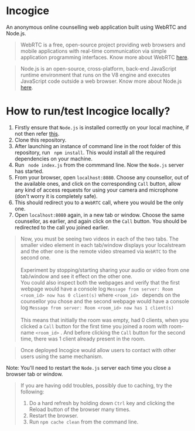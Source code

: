 # Incogice
An anonymous online counselling web application built using WebRTC and Node.js.
> WebRTC is a free, open-source project providing web browsers and mobile applications with real-time communication via simple application programming interfaces. Know more about WebRTC [here](https://webrtc.org/).

> Node.js is an open-source, cross-platform, back-end JavaScript runtime environment that runs on the V8 engine and executes JavaScript code outside a web browser. Know more about Node.js [here](https://nodejs.org/en/).

# How to run/test Incogice locally?
1. Firstly ensure that ```Node.js``` is installed correctly on your local machine, if not then refer <a href="https://nodejs.org/en/download/">this</a>.
1. Clone this repository.
1. After launching an instance of command line in the root folder of this repository, run ``` npm install```. This would install all the required dependencies on your machine.
1. Run  ``` node index.js``` from the commmand line. Now the ```Node.js``` server has started. 
1. From your browser, open ```localhost:8080```. Choose any counsellor, out of the available ones, and click on the corresponding ```Call``` button, allow any kind of access requests for using your camera and microphone (don't worry it is completely safe). 
1. This should redirect you to a ```WebRTC``` call, where you would be the only one.
1. Open ```localhost:8080``` again, in a new tab or window. Choose the same counsellor, as earlier, and again click on the ```Call``` button. You should be redirected to the call you joined earlier.
> Now, you must be seeing two videos in each of the two tabs. The smaller video element in each tab/window displays your localstream and the other one is the remote video streamed via ```WebRTC``` to the second one. <br> <br>
> Experiment by stopping/starting sharing your audio or video from one tab/window and see it effect on the other one. <br>
> You could also inspect both the webpages and verify that the first webpage would have a console log ```Message from server: Room <room_id> now has 0 client(s)``` where ```<room_id> ``` depends on the counsellor you chose and the second webpage would have a console log ```Message from server: Room <room_id> now has 1 client(s)```<br><br>
> This means that initially the room was empty, had $0$ clients, when you clicked a ```Call``` button for the first time you joined a room with room-name ```<room_id>``` .
And before clicking the ```Call``` button for the second time, there was 1 client already present in the room.  

>Once deployed Incogice would allow users to contact with other users using the same mechanism.

Note: You'll need to restart the ```Node.js``` server each time you close a browser tab or window.
> If you are having odd troubles, possibly due to caching, try the following:
> 1. Do a hard refresh by holding down ```Ctrl``` key and clicking the Reload button of the browser many times.<br>
> 1. Restart the browser.<br>
> 1. Run ```npm cache clean``` from the command line.

